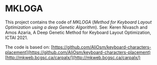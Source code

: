# MKLOGA
This project contains the code of *MKLOGA* (*Method for Keyboard Layout Optimization using a deep Genetic Algorithm*). See: Keren Nivasch and Amos Azaria, A Deep Genetic Method for Keyboard Layout Optimization, ICTAI 2021.

The code is based on:
[https://github.com/AliOsm/keyboard-characters-placement](https://github.com/AliOsm/keyboard-characters-placement)
[http://mkweb.bcgsc.ca/carpalx/](http://mkweb.bcgsc.ca/carpalx/)

